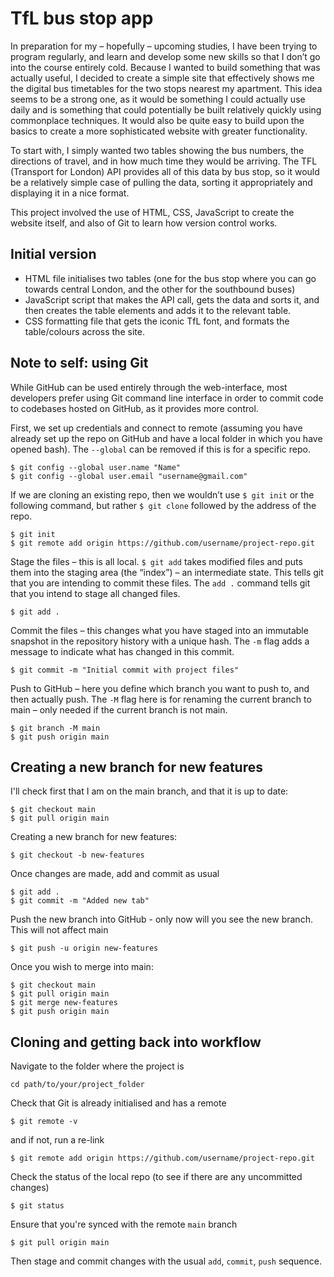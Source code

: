 # TfL bus stop app

In preparation for my – hopefully – upcoming studies, I have been trying to program regularly, and learn and develop some new skills so that I don’t go into the course entirely cold.
Because I wanted to build something that was actually useful, I decided to create a simple site that effectively shows me the digital bus timetables for the two stops nearest my apartment. This idea seems to be a strong one, as it would be something I could actually use daily and is something that could potentially be built relatively quickly using commonplace techniques. It would also be quite easy to build upon the basics to create a more sophisticated website with greater functionality.

To start with, I simply wanted two tables showing the bus numbers, the directions of travel, and in how much time they would be arriving. The TFL (Transport for London) API provides all of this data by bus stop, so it would be a relatively simple case of pulling the data, sorting it appropriately and displaying it in a nice format.

This project involved the use of HTML, CSS, JavaScript to create the website itself, and also of Git to learn how version control works.

## Initial version

- HTML file initialises two tables (one for the bus stop where you can go towards central London, and the other for the southbound buses)
- JavaScript script that makes the API call, gets the data and sorts it, and then creates the table elements and adds it to the relevant table.
- CSS formatting file that gets the iconic TfL font, and formats the table/colours across the site.

## Note to self: using Git

While GitHub can be used entirely through the web-interface, most developers prefer using Git command line interface in order to commit code to codebases hosted on GitHub, as it provides more control.

First, we set up credentials and connect to remote (assuming you have already set up the repo on GitHub and have a local folder in which you have opened bash). The ```--global``` can be removed if this is for a specific repo.

```
$ git config --global user.name "Name"
$ git config --global user.email "username@gmail.com"
```

If we are cloning an existing repo, then we wouldn’t use ```$ git init``` or the following command, but rather ```$ git clone``` followed by the address of the repo. 

```
$ git init
$ git remote add origin https://github.com/username/project-repo.git
```

Stage the files – this is all local. ```$ git add``` takes modified files and puts them into the staging area (the “index”) – an intermediate state. This tells git that you are intending to commit these files. The ```add .``` command tells git that you intend to stage all changed files.
  
```
$ git add .
```

Commit the files – this changes what you have staged into an immutable snapshot in the repository history with a unique hash. The ```-m``` flag adds a message to indicate what has changed in this commit.  

```
$ git commit -m "Initial commit with project files"
```

Push to GitHub – here you define which branch you want to push to, and then actually push. The ```-M``` flag here is for renaming the current branch to main – only needed if the current branch is not main.

```
$ git branch -M main
$ git push origin main
```

## Creating a new branch for new features

I'll check first that I am on the main branch, and that it is up to date:

```
$ git checkout main
$ git pull origin main
```

Creating a new branch for new features:

```
$ git checkout -b new-features
```

Once changes are made, add and commit as usual

```
$ git add .
$ git commit -m "Added new tab"
```

Push the new branch into GitHub - only now will you see the new branch. This will not affect main

```
$ git push -u origin new-features
```

Once you wish to merge into main:

```
$ git checkout main
$ git pull origin main
$ git merge new-features
$ git push origin main
```

## Cloning and getting back into workflow

Navigate to the folder where the project is 

```
cd path/to/your/project_folder
```

Check that Git is already initialised and has a remote

```
$ git remote -v
```

and if not, run a re-link

```
$ git remote add origin https://github.com/username/project-repo.git
```

Check the status of the local repo (to see if there are any uncommitted changes)

```
$ git status
```

Ensure that you're synced with the remote ```main``` branch

```
$ git pull origin main
```

Then stage and commit changes with the usual ```add```, ```commit```, ```push``` sequence.